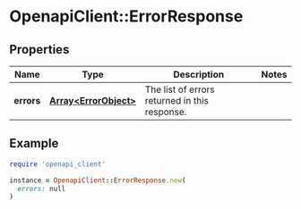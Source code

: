 # OpenapiClient::ErrorResponse

## Properties

| Name | Type | Description | Notes |
| ---- | ---- | ----------- | ----- |
| **errors** | [**Array&lt;ErrorObject&gt;**](ErrorObject.md) | The list of errors returned in this response.  |  |

## Example

```ruby
require 'openapi_client'

instance = OpenapiClient::ErrorResponse.new(
  errors: null
)
```

